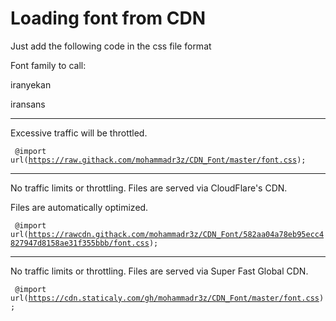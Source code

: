 # Loading font from CDN
Just add the following code in the css file format

Font family to call:

iranyekan

iransans

-----------------------------------------------------------------------------

Excessive traffic will be throttled.

<code> @import url(https://raw.githack.com/mohammadr3z/CDN_Font/master/font.css); </code>

-----------------------------------------------------------------------------

No traffic limits or throttling. Files are served via CloudFlare's CDN.

Files are automatically optimized.


<code> @import url(https://rawcdn.githack.com/mohammadr3z/CDN_Font/582aa04a78eb95ecc4827947d8158ae31f355bbb/font.css); </code>

-----------------------------------------------------------------------------

No traffic limits or throttling. Files are served via Super Fast Global CDN.


<code> @import url(https://cdn.staticaly.com/gh/mohammadr3z/CDN_Font/master/font.css); </code>


